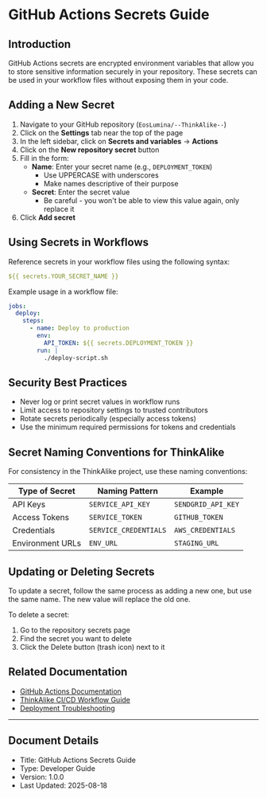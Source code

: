 # GitHub Actions Secrets Guide

## Introduction

GitHub Actions secrets are encrypted environment variables that allow you to store sensitive information securely in your repository. These secrets can be used in your workflow files without exposing them in your code.

## Adding a New Secret

1. Navigate to your GitHub repository (`EosLumina/--ThinkAlike--`)
2. Click on the **Settings** tab near the top of the page
3. In the left sidebar, click on **Secrets and variables** → **Actions**
4. Click on the **New repository secret** button
5. Fill in the form:
   - **Name**: Enter your secret name (e.g., `DEPLOYMENT_TOKEN`)
     - Use UPPERCASE with underscores
     - Make names descriptive of their purpose
   - **Secret**: Enter the secret value
     - Be careful - you won't be able to view this value again, only replace it
6. Click **Add secret**

## Using Secrets in Workflows

Reference secrets in your workflow files using the following syntax:

```yaml
${{ secrets.YOUR_SECRET_NAME }}
```

Example usage in a workflow file:

```yaml
jobs:
  deploy:
    steps:
      - name: Deploy to production
        env:
          API_TOKEN: ${{ secrets.DEPLOYMENT_TOKEN }}
        run: |
          ./deploy-script.sh
```

## Security Best Practices

- Never log or print secret values in workflow runs
- Limit access to repository settings to trusted contributors
- Rotate secrets periodically (especially access tokens)
- Use the minimum required permissions for tokens and credentials

## Secret Naming Conventions for ThinkAlike

For consistency in the ThinkAlike project, use these naming conventions:

| Type of Secret | Naming Pattern | Example |
|----------------|----------------|---------|
| API Keys | `SERVICE_API_KEY` | `SENDGRID_API_KEY` |
| Access Tokens | `SERVICE_TOKEN` | `GITHUB_TOKEN` |
| Credentials | `SERVICE_CREDENTIALS` | `AWS_CREDENTIALS` |
| Environment URLs | `ENV_URL` | `STAGING_URL` |

## Updating or Deleting Secrets

To update a secret, follow the same process as adding a new one, but use the same name. The new value will replace the old one.

To delete a secret:
1. Go to the repository secrets page
2. Find the secret you want to delete
3. Click the Delete button (trash icon) next to it

## Related Documentation

- [GitHub Actions Documentation](https://docs.github.com/en/actions/security-guides/encrypted-secrets)
- [ThinkAlike CI/CD Workflow Guide](./ci_cd_workflow_guide.md)
- [Deployment Troubleshooting](../architecture/deployment_troubleshooting.md)

---

## Document Details

- Title: GitHub Actions Secrets Guide
- Type: Developer Guide
- Version: 1.0.0
- Last Updated: 2025-08-18
